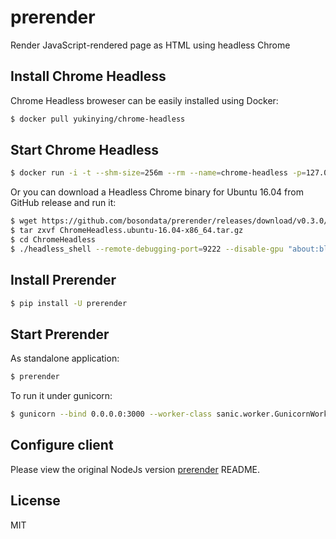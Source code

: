# prerender

Render JavaScript-rendered page as HTML using headless Chrome

## Install Chrome Headless

Chrome Headless broweser can be easily installed using Docker:

```bash
$ docker pull yukinying/chrome-headless
```

## Start Chrome Headless

```bash
$ docker run -i -t --shm-size=256m --rm --name=chrome-headless -p=127.0.0.1:9222:9222 yukinying/chrome-headless "about:blank"
```

Or you can download a Headless Chrome binary for Ubuntu 16.04 from GitHub release and run it:

```bash
$ wget https://github.com/bosondata/prerender/releases/download/v0.3.0/ChromeHeadless.ubuntu-16.04-x86_64.tar.gz
$ tar zxvf ChromeHeadless.ubuntu-16.04-x86_64.tar.gz
$ cd ChromeHeadless
$ ./headless_shell --remote-debugging-port=9222 --disable-gpu "about:blank"
```

## Install Prerender

```bash
$ pip install -U prerender
```

## Start Prerender

As standalone application:

```bash
$ prerender
```

To run it under gunicorn:

```bash
$ gunicorn --bind 0.0.0.0:3000 --worker-class sanic.worker.GunicornWorker prerender.app:app
```

## Configure client

Please view the original NodeJs version [prerender](https://github.com/prerender/prerender#official-middleware) README.

## License

MIT
